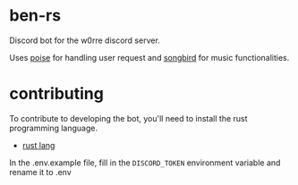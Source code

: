 # ben-rs
Discord bot for the w0rre discord server.

Uses [poise](https://github.com/serenity-rs/poise) for handling user request and [songbird](https://github.com/serenity-rs/songbird) for music functionalities.

# contributing
To contribute to developing the bot, you'll need to install the rust programming language.

 - [rust lang](https://www.rust-lang.org/tools/install)

In the .env.example file, fill in the `DISCORD_TOKEN` environment variable and rename it to .env


